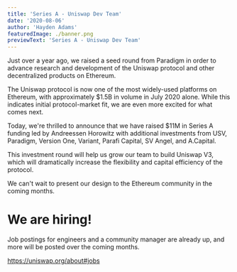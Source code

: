 ```yaml
---
title: 'Series A - Uniswap Dev Team'
date: '2020-08-06'
author: 'Hayden Adams'
featuredImage: ./banner.png
previewText: 'Series A - Uniswap Dev Team'
---
```


Just over a year ago, we raised a seed round from Paradigm in order to advance research and development of the Uniswap protocol and other decentralized products on Ethereum.

The Uniswap protocol is now one of the most widely-used platforms on Ethereum, with approximately \$1.5B in volume in July 2020 alone. While this indicates initial protocol-market fit, we are even more excited for what comes next.

Today, we're thrilled to announce that we have raised \$11M in Series A funding led by Andreessen Horowitz with additional investments from USV, Paradigm, Version One, Variant, Parafi Capital, SV Angel, and A.Capital.

This investment round will help us grow our team to build Uniswap V3, which will dramatically increase the flexibility and capital efficiency of the protocol.

We can't wait to present our design to the Ethereum community in the coming months.

# We are hiring!

Job postings for engineers and a community manager are already up, and more will be posted over the coming months.

https://uniswap.org/about#jobs
